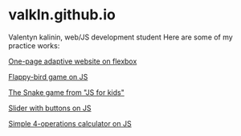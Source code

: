 # valkln.github.io
Valentyn kalinin, web/JS development student
Here are some of my practice works:

[One-page adaptive website on flexbox](https://valkln.github.io/binary/)


[Flappy-bird game on JS](https://valkln.github.io/flappy-bird/)


[The Snake game from "JS for kids"](https://valkln.github.io/js-snake/)


[Slider with buttons on JS](https://valkln.github.io/js-slider/)


[Simple 4-operations calculator on JS](https://valkln.github.io/js-calc/)
